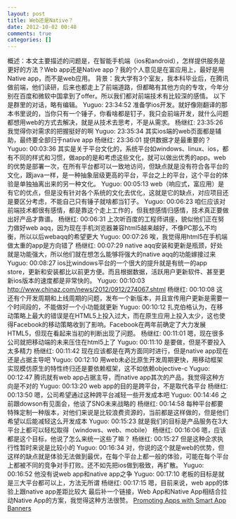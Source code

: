 ```yaml
---
layout: post
title: Web还是Native？
date: 2012-10-02 00:48
comments: true
categories: []
---
```

概述：本文主要描述的问题是，在智能手机端（ios和android），怎样提供服务是更好的方法？Web app还是Native app？我的个人意见是在富应用上，最好是用Native app，而不是web应用。
背景：我大学有3个室友，我本科毕业后，在腾讯做前端，他们读研，后来也都走上了前端道路，但都略有其他方向的专攻，今年分别在百度和微软中国拿到了offer。所以我们都对前端技术有比较深的感情。
以下是群里的对话，略有编辑。
Yuguo: 23:34:52
准备学ios开发。就好像刚翻译的那本书里说的，当你只有一个锤子，你看啥都是钉子，我只会前端开发，就什么问题都想用web的方式去解决，就是从技术去思考，不是从需求。
杨继红: 23:35:26
我觉得你对需求的把握挺好的啊
Yuguo: 23:35:34
其实ios端的web页面都是辅助，最终要全部归于native app
杨继红: 23:36:01
提供数据才是最重要的？
Yuguo: 00:03:36
其实是关于平台文化的，系统平台如windows、linux、ios，都有不同的样式和习惯，做app的是和考虑这些文化，就可以做出优秀的app。web的优势是部署一次，在所有平台都可以一致地访问，但缺点就是没有符合各平台的文化，跟java一样，是一种抽象层级更高的平台，平台之上的平台，这个平台的体验是单独抽离出来的另一种文化。
Yuguo: 00:05:13
web（响应式，富应用）是有它的优点，但是没有针对各个系统的文化去优化，这就是它的缺点，对应项目还是要区分考虑，不能自己只有锤子就啥都当钉子。
Yuguo: 00:06:23
咱仨应该对前端技术都很有感情，都是靠这个走上工作的，但我想感情归感情，技术真正要做出好产品才靠谱。
杨继红: 00:06:31
上次听百度的工程师讲座，貌似他们正在努力做好web aqq，因为现在手机浏览器兼容html5越来越好，不像PC那么不均衡，所以以后webaqq的希望更大
Yuguo: 00:07:26
唉，我觉得用html5在手机端做太重的app是方向错了
杨继红: 00:07:29
native aqq安装和更新是瓶颈，好处就是功能强大，所以他们就在想怎么能够将强大的native aqq的功能嫁接过来
Yuguo: 00:08:27
ios比windows平台的一个很大的提升就是有统一的app store，更新和安装都比以前更方便。而且根据数据，活跃用户更新软件、甚至更新ios版本的速度都是非常快的。
Yuguo: 00:10:03
<a href="http://www.chinaz.com/news/2012/0912/274067.shtml">http://www.chinaz.com/news/2012/0912/274067.shtml</a>
杨继红: 00:10:08
这还有个开发周期和上线周期的问题，发布一个新版本，并且宣传用户更新是需要一个时间段的，不能做好一个小功能就更新
Yuguo: 00:10:12
扎克伯格认为，在移动策略上最大的错误是在HTML5上投入过大，而在原生应用上投入太少，这也使得Facebook的移动策略收到了影响。Facebook在两年前确定了大力发展HTML5，但现在看起来当初的判断出现了问题。
杨继红: 00:11:01
嗯，现在很多公司就把移动端的未来压住在html5上了
Yuguo: 00:11:10
是要做，但是不要投入太多精力
杨继红: 00:11:42
现在应该都是在两方面同时进行，但是native app现在还是占据主导吧
Yuguo: 00:12:10
用web未必比原生开发周期更快，用移动框架实现模仿原生的特性终归还是要依赖框架，这不如依赖objective-c
Yuguo: 00:12:47
腾讯就有web app占据主导，而native app其次的产品，我觉得这种方向是不对的
Yuguo: 00:13:20
web app的目的是跨平台，不是取代各平台
杨继红: 00:13:50
嗯，公司希望通过这种跨平台减轻一些开发成本吧
Yuguo: 00:14:46
之前跟dowson有见面会，他谈了SNG未来战略的
杨继红: 00:14:58
每种平台都要特殊定制一种版本，对他们来说是比较浪费资源的，当前都是这样做的，但是他们希望以后能减轻这么开发成本
Yuguo: 00:15:23
就是我们的目标是产品服务在3大平台上都可以轻松取得（windows、web、mobile）
杨继红: 00:16:06
嗯，应该都是这个目标，他说了怎么来统一这些了嘛？
杨继红: 00:15:27
但是这种企求执行性暂时来说是比较小的
Yuguo: 00:16:34
对，你说的这个就是web的优势，但这样的缺点就是体验无法做到最优，在每个平台上都一般的体验，可能在每个平台上都被不同的竞争对手打败。还不如先把ios做到极致，再扩散。
Yuguo: 00:16:52
他没有说web app和native app之争
Yuguo: 00:17:10
老板的目标是就是三大平台都可以上，方法无所谓
杨继红: 00:17:15
嗯，目前来说，web app的体验上跟native app差距比较大
最后补一个链接，Web App和Native App相结合拉动Native App的方案，我觉得这种方法很赞。
<a href="https://developer.apple.com/library/safari/#documentation/AppleApplications/Reference/SafariWebContent/PromotingAppswithAppBanners/PromotingAppswithAppBanners.html#//apple_ref/doc/uid/TP40002051-CH6-SW1" target="_blank">Promoting Apps with Smart App Banners</a>
